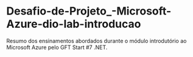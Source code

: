 # Desafio-de-Projeto_-Microsoft-Azure-dio-lab-introducao
Resumo dos ensinamentos abordados durante o módulo introdutório ao Microsoft Azure pelo GFT Start #7 .NET. 
